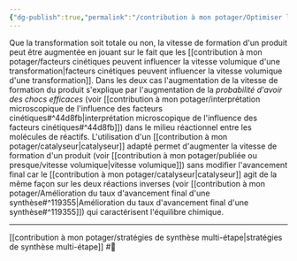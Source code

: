 ```yaml
---
{"dg-publish":true,"permalink":"/contribution à mon potager/Optimiser la vitesse de formation d'un produit/"}
---
```


Que la transformation soit totale ou non, la vitesse de formation d'un produit peut être augmentée en jouant sur le fait que les [[contribution à mon potager/facteurs cinétiques peuvent influencer la vitesse volumique d'une transformation\|facteurs cinétiques peuvent influencer la vitesse volumique d'une transformation]].
Dans les deux cas l'augmentation de la vitesse de formation du produit s'explique par l'augmentation de la *probabilité d'avoir des chocs efficaces* (voir [[contribution à mon potager/interprétation microscopique de l'influence des facteurs cinétiques#^44d8fb\|interprétation microscopique de l'influence des facteurs cinétiques#^44d8fb]]) dans le milieu réactionnel entre les molécules de réactifs.
L'utilisation d'un [[contribution à mon potager/catalyseur\|catalyseur]] adapté permet d'augmenter la vitesse de formation d'un produit (voir [[contribution à mon potager/publiée ou presque/vitesse volumique\|vitesse volumique]]) sans modifier l'avancement final car le [[contribution à mon potager/catalyseur\|catalyseur]] agit de la même façon sur les deux réactions inverses (voir [[contribution à mon potager/Amélioration du taux d'avancement final d'une synthèse#^119355\|Amélioration du taux d'avancement final d'une synthèse#^119355]]) qui caractérisent l'équilibre chimique.

---
[[contribution à mon potager/stratégies de synthèse multi-étape\|stratégies de synthèse multi-étape]] #🌲 